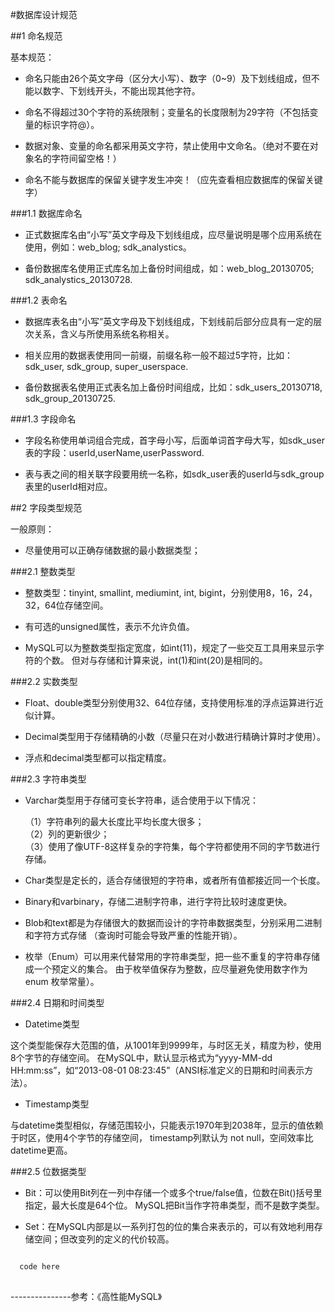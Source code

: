 #数据库设计规范

##1 命名规范

   基本规范：
  
  * 命名只能由26个英文字母（区分大小写）、数字（0~9）及下划线组成，但不能以数字、下划线开头，不能出现其他字符。
   
  * 命名不得超过30个字符的系统限制；变量名的长度限制为29字符（不包括变量的标识字符@）。
   
  * 数据对象、变量的命名都采用英文字符，禁止使用中文命名。（绝对不要在对象名的字符间留空格！）
  
  * 命名不能与数据库的保留关键字发生冲突！（应先查看相应数据库的保留关键字）


###1.1 数据库命名

  * 正式数据库名由“小写”英文字母及下划线组成，应尽量说明是哪个应用系统在使用，例如：web_blog; sdk_analystics。
  
  * 备份数据库名使用正式库名加上备份时间组成，如：web_blog_20130705; sdk_analystics_20130728.

###1.2 表命名

  * 数据库表名由“小写”英文字母及下划线组成，下划线前后部分应具有一定的层次关系，含义与所使用系统名称相关。
  
  * 相关应用的数据表使用同一前缀，前缀名称一般不超过5字符，比如：sdk_user, sdk_group, super_userspace.
  
  * 备份数据表名使用正式表名加上备份时间组成，比如：sdk_users_20130718, sdk_group_20130725.

###1.3 字段命名

  * 字段名称使用单词组合完成，首字母小写，后面单词首字母大写，如sdk_user表的字段：userId,userName,userPassword.
  
  * 表与表之间的相关联字段要用统一名称，如sdk_user表的userId与sdk_group表里的userId相对应。
  

##2 字段类型规范

  一般原则：
  * 尽量使用可以正确存储数据的最小数据类型；

###2.1 整数类型

  * 整数类型：tinyint, smallint, mediumint, int, bigint，分别使用8，16，24，32，64位存储空间。
  
  * 有可选的unsigned属性，表示不允许负值。
  
  * MySQL可以为整数类型指定宽度，如int(11)，规定了一些交互工具用来显示字符的个数。
  但对与存储和计算来说，int(1)和int(20)是相同的。
     
###2.2 实数类型 
  
  * Float、double类型分别使用32、64位存储，支持使用标准的浮点运算进行近似计算。
  
  * Decimal类型用于存储精确的小数（尽量只在对小数进行精确计算时才使用）。
  
  * 浮点和decimal类型都可以指定精度。

###2.3 字符串类型

  * Varchar类型用于存储可变长字符串，适合使用于以下情况：
  
    （1）字符串列的最大长度比平均长度大很多；  
    （2）列的更新很少；  
    （3）使用了像UTF-8这样复杂的字符集，每个字符都使用不同的字节数进行存储。

  * Char类型是定长的，适合存储很短的字符串，或者所有值都接近同一个长度。
  
  * Binary和varbinary，存储二进制字符串，进行字符比较时速度更快。
  
  * Blob和text都是为存储很大的数据而设计的字符串数据类型，分别采用二进制和字符方式存储
  （查询时可能会导致严重的性能开销）。
  
  * 枚举（Enum）可以用来代替常用的字符串类型，把一些不重复的字符串存储成一个预定义的集合。
  由于枚举值保存为整数，应尽量避免使用数字作为 enum 枚举常量）。

###2.4 日期和时间类型

  * Datetime类型
  
  这个类型能保存大范围的值，从1001年到9999年，与时区无关，精度为秒，使用8个字节的存储空间。
  在MySQL中，默认显示格式为“yyyy-MM-dd HH:mm:ss”，如“2013-08-01 08:23:45”（ANSI标准定义的日期和时间表示方法）。

  * Timestamp类型
  
  与datetime类型相似，存储范围较小，只能表示1970年到2038年，显示的值依赖于时区，使用4个字节的存储空间，
  timestamp列默认为 not null，空间效率比datetime更高。

###2.5 位数据类型

  * Bit：可以使用Bit列在一列中存储一个或多个true/false值，位数在Bit()括号里指定，最大长度是64个位。
  MySQL把Bit当作字符串类型，而不是数字类型。
  
  * Set：在MySQL内部是以一系列打包的位的集合来表示的，可以有效地利用存储空间；但改变列的定义的代价较高。

```sql

  code here
  
```
---------------参考：《高性能MySQL》
